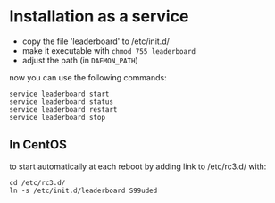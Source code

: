 Installation as a service
=========================

- copy the file 'leaderboard' to /etc/init.d/
- make it executable with `chmod 755 leaderboard`
- adjust the path (in `DAEMON_PATH`)

now you can use the following commands:
```
service leaderboard start
service leaderboard status
service leaderboard restart
service leaderboard stop
```

In CentOS
---------
to start automatically at each reboot by adding link to /etc/rc3.d/ with:
```
cd /etc/rc3.d/
ln -s /etc/init.d/leaderboard S99uded
```
